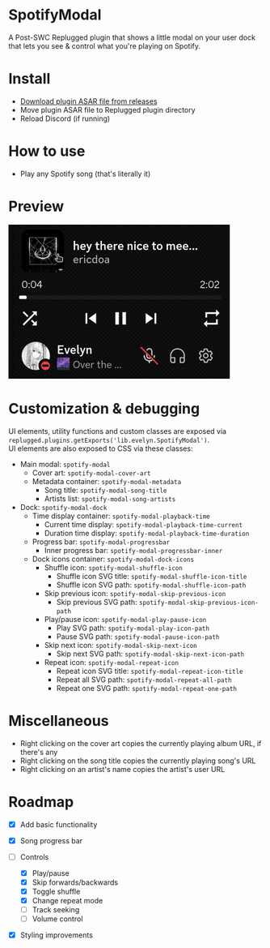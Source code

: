 # SpotifyModal
A Post-SWC Replugged plugin that shows a little modal on your user dock that lets you see & control what you're playing on Spotify.  
  
# Install
  - [Download plugin ASAR file from releases](https://github.com/Socketlike/SpotifyModal/releases)  
  - Move plugin ASAR file to Replugged plugin directory  
  - Reload Discord (if running)
  
# How to use
  - Play any Spotify song (that's literally it)
  
# Preview
  ![Preview](Preview.gif)
  
# Customization & debugging
UI elements, utility functions and custom classes are exposed via `replugged.plugins.getExports('lib.evelyn.SpotifyModal')`.  
UI elements are also exposed to CSS via these classes:  
  - Main modal:  `spotify-modal`
    - Cover art: `spotify-modal-cover-art`
    - Metadata container: `spotify-modal-metadata`
      - Song title: `spotify-modal-song-title`
      - Artists list: `spotify-modal-song-artists`
  - Dock: `spotify-modal-dock`
    - Time display container: `spotify-modal-playback-time`
      - Current time display: `spotify-modal-playback-time-current`
      - Duration time display: `spotify-modal-playback-time-duration`
    - Progress bar: `spotify-modal-progressbar`
      - Inner progress bar: `spotify-modal-progressbar-inner`
    - Dock icons container: `spotify-modal-dock-icons`
      - Shuffle icon: `spotify-modal-shuffle-icon`
        - Shuffle icon SVG title: `spotify-modal-shuffle-icon-title`
        - Shuffle icon SVG path: `spotify-modal-shuffle-icon-path`
      - Skip previous icon: `spotify-modal-skip-previous-icon`
        - Skip previous SVG path: `spotify-modal-skip-previous-icon-path`
      - Play/pause icon: `spotify-modal-play-pause-icon`
        - Play SVG path: `spotify-modal-play-icon-path`
        - Pause SVG path: `spotify-modal-pause-icon-path`
      - Skip next icon: `spotify-modal-skip-next-icon`
        - Skip next SVG path: `spotify-modal-skip-next-icon-path`
      - Repeat icon: `spotify-modal-repeat-icon`
        - Repeat icon SVG title: `spotify-modal-repeat-icon-title`
        - Repeat all SVG path: `spotify-modal-repeat-all-path`
        - Repeat one SVG path: `spotify-modal-repeat-one-path`

# Miscellaneous
  - Right clicking on the cover art copies the currently playing album URL, if there's any
  - Right clicking on the song title copies the currently playing song's URL
  - Right clicking on an artist's name copies the artist's user URL

# Roadmap
  - [X] Add basic functionality
  - [X] Song progress bar
  - [ ] Controls
    - [X] Play/pause
    - [X] Skip forwards/backwards
    - [X] Toggle shuffle
    - [X] Change repeat mode
    - [ ] Track seeking
    - [ ] Volume control
  - [X] Styling improvements

